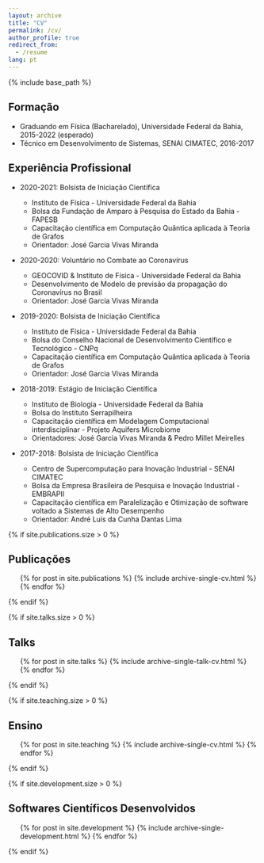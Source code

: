 ```yaml
---
layout: archive
title: "CV"
permalink: /cv/
author_profile: true
redirect_from:
  - /resume
lang: pt
---
```


{% include base_path %}

## Formação

- Graduando em Física (Bacharelado), Universidade Federal da Bahia, 2015-2022 (esperado)
- Técnico em Desenvolvimento de Sistemas, SENAI CIMATEC, 2016-2017

## Experiência Profissional

- 2020-2021: Bolsista de Iniciação Científica
  - Instituto de Física - Universidade Federal da Bahia
  - Bolsa da Fundação de Amparo à Pesquisa do Estado da Bahia - FAPESB
  - Capacitação científica em Computação Quântica aplicada à Teoria de Grafos
  - Orientador: José Garcia Vivas Miranda

- 2020-2020: Voluntário no Combate ao Coronavírus
  - GEOCOVID & Instituto de Física - Universidade Federal da Bahia
  - Desenvolvimento de Modelo de previsão da propagação do Coronavírus no Brasil
  - Orientador: José Garcia Vivas Miranda

- 2019-2020: Bolsista de Iniciação Científica
  - Instituto de Física - Universidade Federal da Bahia
  - Bolsa do Conselho Nacional de Desenvolvimento Científico e Tecnológico - CNPq
  - Capacitação científica em Computação Quântica aplicada à Teoria de Grafos
  - Orientador: José Garcia Vivas Miranda

- 2018-2019: Estágio de Iniciação Científica
  - Instituto de Biologia - Universidade Federal da Bahia
  - Bolsa do Instituto Serrapilheira
  - Capacitação científica em Modelagem Computacional interdisciplinar - Projeto Aquifers Microbiome
  - Orientadores: José Garcia Vivas Miranda & Pedro Millet Meirelles

- 2017-2018: Bolsista de Iniciação Científica
  - Centro de Supercomputação para Inovação Industrial - SENAI CIMATEC
  - Bolsa da Empresa Brasileira de Pesquisa e Inovação Industrial - EMBRAPII
  - Capacitação científica em Paralelização e Otimização de software voltado a Sistemas de Alto Desempenho
  - Orientador: André Luis da Cunha Dantas Lima


{% if site.publications.size > 0 %}
## Publicações
  <ul>{% for post in site.publications %}
    {% include archive-single-cv.html %}
  {% endfor %}</ul>
{% endif %}

{% if site.talks.size > 0 %}
## Talks
  <ul>{% for post in site.talks %}
    {% include archive-single-talk-cv.html %}
  {% endfor %}</ul>
{% endif %}

{% if site.teaching.size > 0 %}
## Ensino
  <ul>{% for post in site.teaching %}
    {% include archive-single-cv.html %}
  {% endfor %}</ul>
{% endif %}

{% if site.development.size > 0 %}
## Softwares Científicos Desenvolvidos
  <ul>{% for post in site.development %}
    {% include archive-single-development.html %}
  {% endfor %}</ul>
{% endif %}
